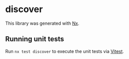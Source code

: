 # discover

This library was generated with [Nx](https://nx.dev).

## Running unit tests

Run `nx test discover` to execute the unit tests via [Vitest](https://vitest.dev/).

